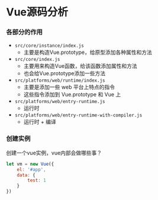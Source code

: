 # Vue源码分析

### 各部分的作用

- `src/core/instance/index.js`
  - 主要是构造Vue.prototype，给原型添加各种属性和方法
- `src/core/index.js`
  - 主要用来构造Vue函数，给该函数添加属性和方法
  - 也会给Vue.prototype添加一些方法
- `src/platforms/web/runtime/index.js`
  - 主要是添加一些 web 平台上特点的指令
  - 这些指令添加到 Vue.prototype 和 Vue 上
- `src/platforms/web/entry-runtime.js`
  - 运行时
- `src/platforms/web/entry-runtime-with-compiler.js`
  - 运行时 + 编译

### 创建实例

创建一个vue实例，vue内部会做哪些事？

```javascript
let vm = new Vue({
	el: '#app',
	data: {
		test: 1
	}
})
```

